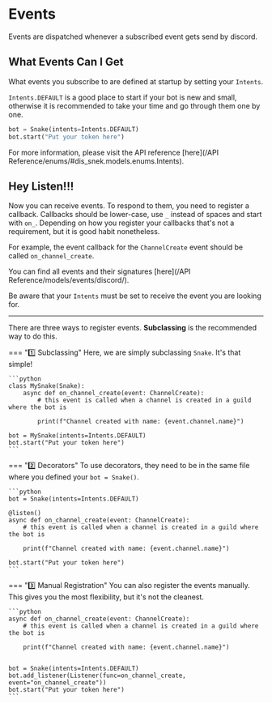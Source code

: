 # Events

Events are dispatched whenever a subscribed event gets send by discord.

## What Events Can I Get

What events you subscribe to are defined at startup by setting your `Intents`. 

`Intents.DEFAULT` is a good place to start if your bot is new and small, otherwise it is recommended to take your time and go through them one by one.
```python
bot = Snake(intents=Intents.DEFAULT)
bot.start("Put your token here")
```

For more information, please visit the API reference [here](/API Reference/enums/#dis_snek.models.enums.Intents).

## Hey Listen!!!

Now you can receive events. To respond to them, you need to register a callback. Callbacks should be lower-case, use `_` instead of spaces and start with `on_`.
Depending on how you register your callbacks that's not a requirement, but it is good habit nonetheless.

For example, the event callback for the `ChannelCreate` event should be called `on_channel_create`.

You can find all events and their signatures [here](/API Reference/models/events/discord/).

Be aware that your `Intents` must be set to receive the event you are looking for.

---

There are three ways to register events. **Subclassing** is the recommended way to do this.

=== ":one: Subclassing"
    Here, we are simply subclassing `Snake`. It's that simple!

    ```python
    class MySnake(Snake):
        async def on_channel_create(event: ChannelCreate):
            # this event is called when a channel is created in a guild where the bot is
            
            print(f"Channel created with name: {event.channel.name}")

    bot = MySnake(intents=Intents.DEFAULT)
    bot.start("Put your token here")
    ```

=== ":two: Decorators"
    To use decorators, they need to be in the same file where you defined your `bot = Snake()`.

    ```python
    bot = Snake(intents=Intents.DEFAULT)

    @listen()
    async def on_channel_create(event: ChannelCreate):
        # this event is called when a channel is created in a guild where the bot is
        
        print(f"Channel created with name: {event.channel.name}")

    bot.start("Put your token here")
    ```

=== ":three: Manual Registration"
    You can also register the events manually. This gives you the most flexibility, but it's not the cleanest.

    ```python
    async def on_channel_create(event: ChannelCreate):
        # this event is called when a channel is created in a guild where the bot is
        
        print(f"Channel created with name: {event.channel.name}")


    bot = Snake(intents=Intents.DEFAULT)
    bot.add_listener(Listener(func=on_channel_create, event="on_channel_create"))
    bot.start("Put your token here")
    ```
